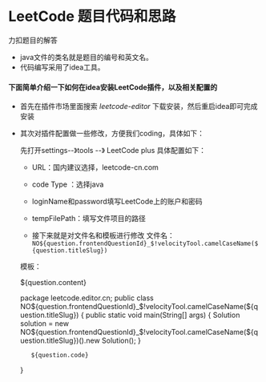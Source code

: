 # LeetCode 题目代码和思路
力扣题目的解答

* java文件的类名就是题目的编号和英文名。
* 代码编写采用了idea工具。

#### 下面简单介绍一下如何在idea安装LeetCode插件，以及相关配置的

* 首先在插件市场里面搜索 _leetcode-editor_ 下载安装，然后重启idea即可完成安装

* 其次对插件配置做一些修改，方便我们coding，具体如下：

    先打开settings--》tools --》 LeetCode plus 具体配置如下：
    
    * URL：国内建议选择，leetcode-cn.com
    * code Type ：选择java
    * loginName和password填写LeetCode上的账户和密码
    * tempFilePath：填写文件项目的路径
    
    * 接下来就是对文件名和模板进行修改
    文件名：
    `NO${question.frontendQuestionId}_$!velocityTool.camelCaseName(${question.titleSlug})`
    
    模板：
    
    ${question.content}
    
     package leetcode.editor.cn;
     public class NO${question.frontendQuestionId}_$!velocityTool.camelCaseName(${question.titleSlug}) {
         public static void main(String[] args) {
             Solution solution = 
             new NO${question.frontendQuestionId}_$!velocityTool.camelCaseName(${question.titleSlug})().new Solution();
         }
         
         ${question.code}
     }
